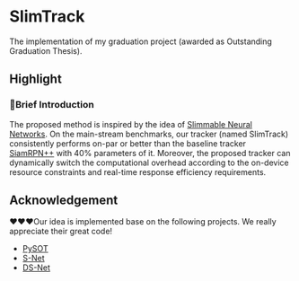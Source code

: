 # SlimTrack

The implementation of my graduation project (awarded as Outstanding Graduation Thesis).

## Highlight

### :bookmark:Brief Introduction

The proposed method is inspired by the idea of [Slimmable Neural Networks](https://arxiv.org/abs/1812.08928). On the main-stream benchmarks, our tracker (named SlimTrack) consistently performs on-par or better than the baseline tracker [SiamRPN++](https://arxiv.org/abs/1812.11703) with 40% parameters of it. Moreover, the proposed tracker can dynamically switch the computational overhead according to the on-device resource constraints and real-time response efficiency requirements.

## Acknowledgement

:heart::heart::heart:Our idea is implemented base on the following projects. We really appreciate their great code!

- [PySOT](https://github.com/STVIR/pysot)
- [S-Net](https://github.com/JiahuiYu/slimmable_networks)
- [DS-Net](https://github.com/changlin31/DS-Net)

